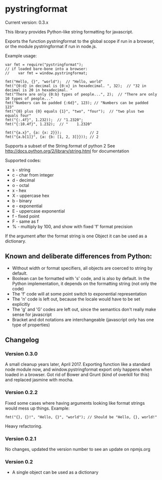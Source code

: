 pystringformat
==============

Current version: 0.3.x

This library provides Python-like string formatting for javascript.

Exports the function pystringformat to the global scope if run in a browser,
or the module pystringformat if run in node.js.

Example usage:

    var fmt = require("pystringformat");
    // if loaded bare-bone into a browser:
    //    var fmt = window.pystringformat;

    fmt("Hello, {}", "world");  // "Hello, world"
    fmt("{0:d} in decimal is {0:x} in hexadecimal. ", 32);  // "32 in decimal is 20 in hexadecimal. "
    fmt("There are only {0:b} types of people...", 2);  // "There are only 10 types of people..."
    fmt("Numbers can be padded {:6d}", 123); // "Numbers can be padded    123"
    fmt("{0} plus {0} equals {1}", "two", "four");  // "two plus two equals four"
    fmt("{:.4f}", 1.232));  // "1.2320";
    fmt("{:10.4f}", 1.232);  // "    1.2320"

    fmt("{a.x}", {a: {x: 2}});             // 2
    fmt("{a.b[1]}", {a: {b: [1, 2, 3]}})); // 2


Supports a subset of the String.format of python 2
See http://docs.python.org/2/library/string.html for documentation

Supported codes:
- s - string
- c - char from integer
- d - decimal
- o - octal
- x - hex
- X - uppercase hex
- b - binary
- e - exponential
- E - uppercase exponential
- f - fixed point
- F - same as f
- % - multiply by 100, and show with fixed 'f' format precision

If the argument after the format string is one Object it can be used as a dictionary.

## Known and deliberate differences from Python:
* Without width or format specifiers, all objects are coerced to string by default.
* Boolean can be formatted with 's' code, and is also by default.  In the Python implementation, it depends on the formatting string (not only the code)
* The 'f' code will at some point switch to exponential representation
* The 'n' code is left out, because the locale would have to be set explicitly
* The 'g' and 'G' codes are left out, since the semantics don't really make sense for javascript
* Bracket and dot notations are interchangeable (javascript only has one type of properties)

## Changelog

### Version 0.3.0

A small cleanup years later, April 2017.
Exporting function like a standard node module now, and window.pystringformat export only happens when loaded in a browser. Got rid of Bower and Grunt (kind of overkill for this) and replaced jasmine with mocha.

### Version 0.2.2

Fixed some cases where having arguments looking like format strings would mess up things.
Example:

    fmt("{}, {}!", "Hello, {}", "world"); // Should be "Hello, {}, world!"

Heavy refactoring.

### Version 0.2.1

No changes, updated the version number to see an update on npmjs.org

### Version 0.2
- A single object can be used as a dictionary
